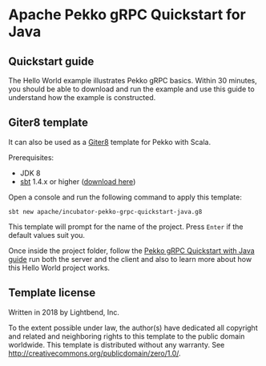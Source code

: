 # Apache Pekko gRPC Quickstart for Java 

## Quickstart guide

The Hello World example illustrates Pekko gRPC basics. Within 30 minutes, you should be able to download and run the example and use this guide to understand how the example is constructed.

## Giter8 template

It can also be used as a [Giter8][g8] template for Pekko with Scala.

Prerequisites:
- JDK 8
- [sbt][sbt] 1.4.x or higher ([download here][sbt_download])

Open a console and run the following command to apply this template:
 ```
sbt new apache/incubator-pekko-grpc-quickstart-java.g8
 ```

This template will prompt for the name of the project. Press `Enter` if the default values suit you.

Once inside the project folder, follow the [Pekko gRPC Quickstart with Java guide](https://github.com/apache/incubator-pekko-grpc-quickstart-java.g8/) run both the server and the client and also to learn more about how this Hello World project works.


## Template license

Written in 2018 by Lightbend, Inc.

To the extent possible under law, the author(s) have dedicated all copyright and related
and neighboring rights to this template to the public domain worldwide.
This template is distributed without any warranty. See <http://creativecommons.org/publicdomain/zero/1.0/>.

[g8]: http://www.foundweekends.org/giter8/
[sbt]: http://www.scala-sbt.org/
[sbt_download]: http://www.scala-sbt.org/download.html
